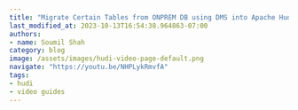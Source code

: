 ```yaml
---
title: "Migrate Certain Tables from ONPREM DB using DMS into Apache Hudi Transaction Datalake with Glue|Demo"
last_modified_at: 2023-10-13T16:54:38.964863-07:00
authors:
- name: Soumil Shah
category: blog
image: /assets/images/hudi-video-page-default.png
navigate: "https://youtu.be/NHPLykRmvfA"
tags:
- hudi
- video guides
---
```

